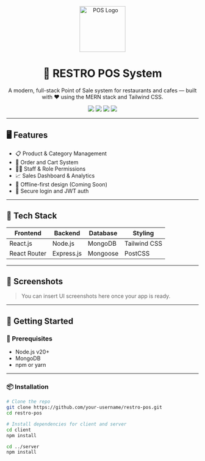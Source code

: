 <p align="center">
  <img src="https://your-image-url.com/logo.png" alt="POS Logo" width="120" />
</p>

<h1 align="center">🧾 RESTRO POS System</h1>

<p align="center">
  A modern, full-stack Point of Sale system for restaurants and cafes — built with ❤️ using the MERN stack and Tailwind CSS.
</p>

<p align="center">
  <img src="https://img.shields.io/badge/React-18.2.0-61DAFB?style=flat&logo=react&logoColor=white" />
  <img src="https://img.shields.io/badge/Tailwind_CSS-3.3.2-38B2AC?style=flat&logo=tailwind-css&logoColor=white" />
  <img src="https://img.shields.io/badge/Node.js-20.x-339933?style=flat&logo=node.js&logoColor=white" />
  <img src="https://img.shields.io/badge/MongoDB-6.x-47A248?style=flat&logo=mongodb&logoColor=white" />
</p>

---

## 🖥️ Features

- 📋 Product & Category Management
- 🛒 Order and Cart System
- 👨‍🍳 Staff & Role Permissions
- 📈 Sales Dashboard & Analytics
- 💾 Offline-first design (Coming Soon)
- 🔐 Secure login and JWT auth

---

## 🧰 Tech Stack

| Frontend      | Backend       | Database   | Styling        |
|---------------|---------------|------------|----------------|
| React.js      | Node.js       | MongoDB    | Tailwind CSS   |
| React Router  | Express.js    | Mongoose   | PostCSS        |

---

## 📸 Screenshots

> You can insert UI screenshots here once your app is ready.

---

## 🚀 Getting Started

### 🔧 Prerequisites

- Node.js v20+
- MongoDB
- npm or yarn

---

### 📦 Installation

```bash
# Clone the repo
git clone https://github.com/your-username/restro-pos.git
cd restro-pos

# Install dependencies for client and server
cd client
npm install

cd ../server
npm install

